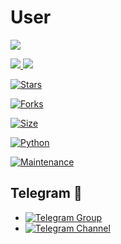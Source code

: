 # User

<a href="https://github.com/ROYALBOY871/Userbot/graphs/contributors" alt="GitHub contributors"> <img src="https://img.shields.io/github/contributors/ROYALBOY871/Userbot?style=flat&logo=github" /> </a>


<a href="https://github.com/ROYALBOY871/Userbot/network/members" alt="GitHub forks"> <img src="https://img.shields.io/github/forks/ROYALBOY871/Userbot?label=Forks&logo=github" /> </a>
[![](https://img.shields.io/badge/ROYAL-v2.0-red)](#)


[![Stars](https://img.shields.io/github/stars/ROYALBOY871/Userbot?style=flat-square&color=green)](https://github.com/TeamUltroid/Ultroid/stargazers)


[![Forks](https://img.shields.io/github/forks/ROYALBOY871/Userbot?style=flat-square&color=orange)](https://github.com/TeamUltroid/Ultroid/fork)


[![Size](https://img.shields.io/github/repo-size/ROYALBOY871/Userbot?style=flat-square&color=green)](https://github.com/TeamUltroid/Ultroid/)

   
[![Python](https://img.shields.io/badge/Python-v3.10.2-blue)](https://www.python.org/)


[![Maintenance](https://img.shields.io/badge/Maintained%3F-yes-green.svg)](https://github.com/ROYALBOY871/Userbot/graphs/commit-activity)

## Telegram 🏪
- [![Telegram Group](https://img.shields.io/badge/Telegram-Group-brightgreen)](https://t.me/RMWNETWORK)
- [![Telegram Channel](https://img.shields.io/badge/Telegram-Channel-brightgreen)](https://t.me/RMWNETWORK)

